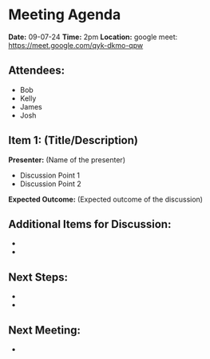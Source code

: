 # Meeting Agenda

**Date:**  09-07-24
**Time:**   2pm
**Location:**  google meet: https://meet.google.com/qyk-dkmo-qpw

## Attendees:   
- Bob
- Kelly
- James
- Josh

## Item 1: (Title/Description)

**Presenter:** (Name of the presenter)

- Discussion Point 1
- Discussion Point 2

**Expected Outcome:** (Expected outcome of the discussion)

## Additional Items for Discussion:

- 
- 

## Next Steps:

- 
- 

## Next Meeting:

- 
